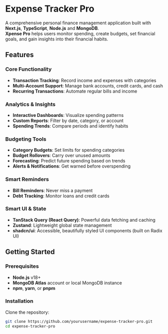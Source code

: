 # Expense Tracker Pro

A comprehensive personal finance management application built with **Next.js**, **TypeScript**, **Node.js** and **MongoDB**.  
**Xpense Pro** helps users monitor spending, create budgets, set financial goals, and gain insights into their financial habits.

## Features

### Core Functionality
- **Transaction Tracking**: Record income and expenses with categories
- **Multi-Account Support**: Manage bank accounts, credit cards, and cash
- **Recurring Transactions**: Automate regular bills and income

### Analytics & Insights
- **Interactive Dashboards**: Visualize spending patterns
- **Custom Reports**: Filter by date, category, or account
- **Spending Trends**: Compare periods and identify habits

### Budgeting Tools
- **Category Budgets**: Set limits for spending categories
- **Budget Rollovers**: Carry over unused amounts
- **Forecasting**: Predict future spending based on trends
- **Alerts & Notifications**: Get warned before overspending

### Smart Reminders
- **Bill Reminders**: Never miss a payment
- **Debt Tracking**: Monitor loans and credit cards

### Smart UI & State
- **TanStack Query (React Query)**: Powerful data fetching and caching
- **Zustand**: Lightweight global state management
- **shadcn/ui**: Accessible, beautifully styled UI components (built on Radix UI)

## Getting Started

### Prerequisites
- **Node.js** v18+
- **MongoDB Atlas** account or local MongoDB instance
- **npm**, **yarn**, or **pnpm**

### Installation

Clone the repository:

```bash
git clone https://github.com/yourusername/expense-tracker-pro.git
cd expense-tracker-pro
